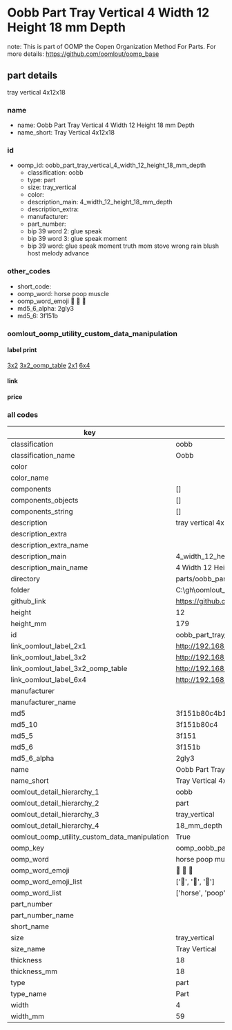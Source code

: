 # Oobb Part Tray Vertical 4 Width 12 Height 18 mm Depth  

note: This is part of OOMP the Oopen Organization Method For Parts. For more details: https://github.com/oomlout/oomp_base

##  part details
  



tray vertical 4x12x18



### name
* name: Oobb Part Tray Vertical 4 Width 12 Height 18 mm Depth
* name_short: Tray Vertical 4x12x18 
### id
* oomp_id: oobb_part_tray_vertical_4_width_12_height_18_mm_depth
  * classification: oobb
  * type: part
  * size: tray_vertical
  * color: 
  * description_main: 4_width_12_height_18_mm_depth
  * description_extra: 
  * manufacturer: 
  * part_number: 
  * bip 39 word 2: glue speak
  * bip 39 word 3: glue speak moment
  * bip 39 word: glue speak moment truth mom stove wrong rain blush host melody advance

### other_codes
* short_code: 
* oomp_word: horse poop muscle
* oomp_word_emoji :horse: :poop: :muscle:
* md5_6_alpha: 2gly3
* md5_6: 3f151b






### oomlout_oomp_utility_custom_data_manipulation
#### label print
[3x2](http://192.168.1.245:1112/?label=oomp%202gly3)
[3x2_oomp_table](http://192.168.1.108:1112/?label=oomp%202gly3)
[2x1](http://192.168.1.242:1112/?label=oomp%202gly3)
[6x4](http://192.168.1.55:1112/?label=oomp%202gly3)    

#### link

                              

#### price







### all codes 
| key | value |  
| --- | --- |  
| classification | oobb |  
| classification_name | Oobb |  
| color |  |  
| color_name |  |  
| components | [] |  
| components_objects | [] |  
| components_string | [] |  
| description | tray vertical 4x12x18 |  
| description_extra |  |  
| description_extra_name |  |  
| description_main | 4_width_12_height_18_mm_depth |  
| description_main_name | 4 Width 12 Height 18 mm Depth |  
| directory | parts/oobb_part_tray_vertical_4_width_12_height_18_mm_depth |  
| folder | C:\gh\oomlout_oobb_version_4_generated_parts\parts\oobb_part_tray_vertical_4_width_12_height_18_mm_depth |  
| github_link | https://github.com/oomlout/oomlout_oomp_part_src/tree/main/parts/oobb_part_tray_vertical_4_width_12_height_18_mm_depth |  
| height | 12 |  
| height_mm | 179 |  
| id | oobb_part_tray_vertical_4_width_12_height_18_mm_depth |  
| link_oomlout_label_2x1 | http://192.168.1.242:1112/?label=oomp%202gly3 |  
| link_oomlout_label_3x2 | http://192.168.1.245:1112/?label=oomp%202gly3 |  
| link_oomlout_label_3x2_oomp_table | http://192.168.1.108:1112/?label=oomp%202gly3 |  
| link_oomlout_label_6x4 | http://192.168.1.55:1112/?label=oomp%202gly3 |  
| manufacturer |  |  
| manufacturer_name |  |  
| md5 | 3f151b80c4b11fd75ac76e9d1df4331f |  
| md5_10 | 3f151b80c4 |  
| md5_5 | 3f151 |  
| md5_6 | 3f151b |  
| md5_6_alpha | 2gly3 |  
| name | Oobb Part Tray Vertical 4 Width 12 Height 18 mm Depth |  
| name_short | Tray Vertical 4x12x18  |  
| oomlout_detail_hierarchy_1 | oobb |  
| oomlout_detail_hierarchy_2 | part |  
| oomlout_detail_hierarchy_3 | tray_vertical |  
| oomlout_detail_hierarchy_4 | 18_mm_depth |  
| oomlout_oomp_utility_custom_data_manipulation | True |  
| oomp_key | oomp_oobb_part_tray_vertical_4_width_12_height_18_mm_depth |  
| oomp_word | horse poop muscle |  
| oomp_word_emoji | :horse: :poop: :muscle: |  
| oomp_word_emoji_list | [':horse:', ':poop:', ':muscle:'] |  
| oomp_word_list | ['horse', 'poop', 'muscle'] |  
| part_number |  |  
| part_number_name |  |  
| short_name |  |  
| size | tray_vertical |  
| size_name | Tray Vertical |  
| thickness | 18 |  
| thickness_mm | 18 |  
| type | part |  
| type_name | Part |  
| width | 4 |  
| width_mm | 59 |  
